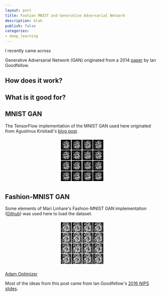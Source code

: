 ```yaml
---
layout: post
title: Fashion MNIST and Generative Adversarial Network
description: blah
publish: false
categories: 
- deep_learning
---
```


I recently came across 

Generative Adversarial Network (GAN) originated from a 2014 <a href="https://arxiv.org/pdf/1406.2661.pdf" target="_blank">paper</a> by Ian Goodfellow.

## How does it work?

## What is it good for? 

## MNIST GAN

The TensorFlow implementation of the MNIST GAN used here originated from Agustinus Kristiadi's <a href="http://wiseodd.github.io/techblog/2016/09/17/gan-tensorflow/" target="_blank">blog post</a>. 

<!-- ![MNIST-GAN](/assets/gifs/MNIST_progress.gif)  -->
<!-- ![Fashion MNIST GAN](/assets/gifs/Fashion_MNIST_progress.gif) -->

<p align="center">
  <img width="30%" src="/assets/gifs/MNIST_progress.gif">
</p>

## Fashion-MNIST GAN

Some elements of Mari Linhare's Fashion-MNIST GAN implementation (<a href="https://github.com/mari-linhares/DeepLearning" target="_blank">Github</a>) was used here to load the dataset.

<p align="center">
  <img width="30%" src="/assets/gifs/Fashion_MNIST_progress.gif">
</p>

<a href="https://arxiv.org/pdf/1412.6980.pdf" target="_blank" align="center">Adam Optimizer</a>

Most of the ideas from this post came from Ian Goodfellow's <a href="http://www.iangoodfellow.com/slides/2016-12-04-NIPS.pdf" target="_blank">2016 NIPS slides</a>.








